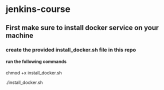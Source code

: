 # jenkins-course


## First make sure to install docker service on your machine

### create the provided install_docker.sh file in this repo 
#### run the following commands 
chmod +x install_docker.sh

./install_docker.sh
